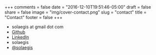 +++
comments = false
date = "2016-12-10T19:51:46-05:00"
draft = false
share = false
image = "img/cover-contact.png"
slug = "contact"
title = "Contact"
footer = false
+++

<ul class="contact">
<li><i class="fa fa-envelope" aria-hidden="true"></i> solaegis at gmail dot com</li>
<li><i class="fa fa-github" aria-hidden="true"></i> <a href="https://github.com/solaegis">Github</a></li>
<li><i class="fa fa-linkedin-square" aria-hidden="true"></i> <a href="https://www.linkedin.com/in/lewisburgess">LinkedIn</a></li>
<li><i class="fa fa-steam-square" aria-hidden="true"></i> solaegis</li>
<li><i class="fa fa-twitter" aria-hidden="true"></i> <a href="https://twitter.com/solaegis"> @solaegis</a></li>
</ul>
